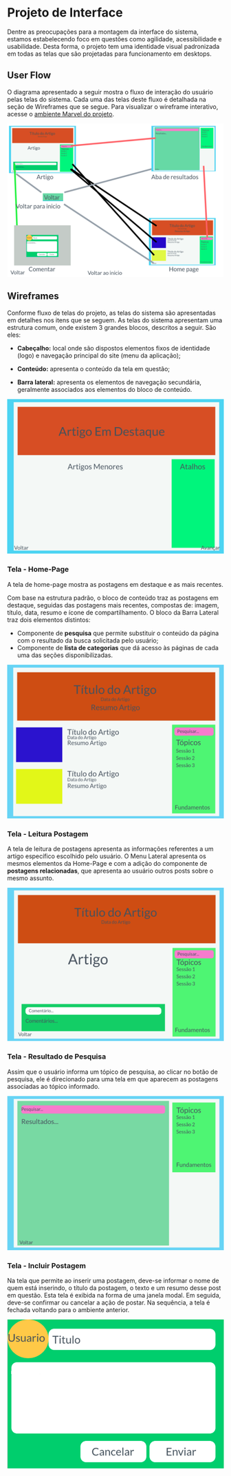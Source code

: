 
# Projeto de Interface

Dentre as preocupações para a montagem da interface do sistema, estamos estabelecendo foco em questões como agilidade, acessibilidade e usabilidade. Desta forma, o projeto tem uma identidade visual padronizada em todas as telas que são projetadas para funcionamento em desktops.

## User Flow

O diagrama apresentado a seguir mostra o fluxo de interação do usuário pelas telas do sistema. Cada uma das telas deste fluxo é detalhada na seção de Wireframes que se segue. Para visualizar o wireframe interativo, acesse o [ambiente Marvel do projeto](https://marvelapp.com/prototype/824dj9a/screen/89012975).

![UserFlow](img/wireframe.png)


## Wireframes

Conforme fluxo de telas do projeto, as telas do sistema são apresentadas em detalhes nos itens que se seguem. As telas do sistema apresentam uma estrutura comum, onde existem 3 grandes blocos, descritos a seguir. São eles:

- **Cabeçalho:** local onde são dispostos elementos fixos de identidade (logo) e navegação principal do site (menu da aplicação);

- **Conteúdo:** apresenta o conteúdo da tela em questão;

- **Barra lateral:** apresenta os elementos de navegação secundária, geralmente associados aos elementos do bloco de conteúdo.


![Template](img/template.png)


### Tela - Home-Page

A tela de home-page mostra as postagens em destaque e as mais recentes. 

Com base na estrutura padrão, o bloco de conteúdo traz as postagens em destaque, seguidas das postagens mais recentes, compostas de: imagem, título, data, resumo e ícone de compartilhamento. O bloco da Barra Lateral traz dois elementos distintos:

- Componente de **pesquisa** que permite substituir o conteúdo da página com o resultado da busca solicitada pelo usuário;
- Componente de **lista de categorias** que dá acesso às páginas de cada uma das seções disponibilizadas.

![home-page](img/home-page.png)


### Tela - Leitura Postagem

A tela de leitura de postagens apresenta as informações referentes a um artigo específico escolhido pelo usuário. O Menu Lateral apresenta os mesmos elementos da Home-Page e com a adição do componente de **postagens relacionadas**, que apresenta ao usuário outros posts sobre o mesmo assunto.

![postagem](img/postagem.png)


### Tela - Resultado de Pesquisa

Assim que o usuário informa um tópico de pesquisa, ao clicar no botão de pesquisa, ele é direcionado para uma tela em que aparecem as postagens associadas ao tópico informado.

![resultado-pesquisa](img/resultado-pesquisa.png)


### Tela - Incluir Postagem

Na tela que permite ao inserir uma postagem, deve-se informar o nome de quem está inserindo, o título da postagem, o texto e um resumo desse post em questão. Esta tela é exibida na forma de uma janela modal. Em seguida, deve-se confirmar ou cancelar a ação de postar. Na sequência, a tela é fechada voltando para o ambiente anterior.

![salvar-postagem](img/salvar-postagem.png)

